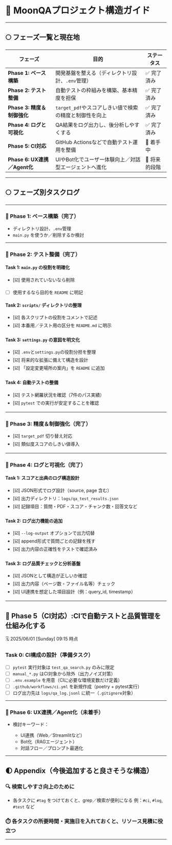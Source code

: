 # 🌌 MoonQAプロジェクト構造ガイド

---

## 🌕 フェーズ一覧と現在地

| フェーズ                     | 目的                                | ステータス    |
| ------------------------ | --------------------------------- | -------- |
| **Phase 1: ベース構築**       | 開発基盤を整える（ディレクトリ設計、`.env`管理）       | ✅ 完了済み   |
| **Phase 2: テスト整備**       | 自動テストの枠組みを構築、基本精度を担保              | ✅ 完了済み   |
| **Phase 3: 精度＆制御強化**     | `target_pdf`やスコアしきい値で検索の精度と制御性を向上 | ✅ 完了済み   |
| **Phase 4: ログと可視化**      | QA結果をログ出力し、後分析しやすくする              | ✅ 完了済み   |
| **Phase 5: CI対応**        | GitHub Actionsなどで自動テスト運用を整備       | 🔄 着手中   |
| **Phase 6: UX連携／Agent化** | UIやBot化でユーザー体験向上／対話型エージェントへ進化     | 🧭 将来的段階 |

---

## 🌕 フェーズ別タスクログ

---

### 🌙 Phase 1: ベース構築（完了）

* ディレクトリ設計、`.env`管理
* `main.py` を使うか／削除するか検討

---

### 🌙 Phase 2: テスト整備（完了）

#### Task 1: `main.py` の役割を明確化

* \[☑️] 使用されていないなら削除
* [ ] 使用するなら目的を `README` に明記

#### Task 2: `scripts/` ディレクトリの整理

* \[☑️] 各スクリプトの役割をコメントで記述
* \[☑️] 本番用／テスト用の区分を `README.md` に明示

#### Task 3: `settings.py` の意図を明文化

* \[☑️] `.env`と`settings.py`の役割分担を整理
* \[☑️] 将来的な拡張に備えて構造を設計
* \[☑️] 「設定変更場所の案内」を `README` に追加

#### Task 4: 自動テストの整備

* \[☑️] テスト網羅状況を確認（7件のパス実績）
* \[☑️] `pytest` での実行が安定することを確認

---

### 🌙 Phase 3: 精度＆制御強化（完了）

* \[☑️] `target_pdf` 切り替え対応
* \[☑️] 類似度スコアのしきい値導入

---

### 🌙 Phase 4: ログと可視化（完了）

#### Task 1: スコアと出典のログ構造設計

* \[☑️] JSON形式でログ設計（source, page 含む）
* \[☑️] 出力ディレクトリ：`logs/qa_test_results.json`
* \[☑️] 記録項目：質問・PDF・スコア・チャンク数・回答文など

#### Task 2: ログ出力機能の追加

* \[☑️] `--log-output` オプションで出力切替
* \[☑️] append形式で質問ごとの記録を残す
* \[☑️] 出力内容の正確性をテストで確認済み

#### Task 3: ログ品質チェックと分析基盤

* \[☑️] JSONとして構造が正しいか確認
* \[☑️] 出力内容（ページ数・ファイル名等）チェック
* \[☑️] UI連携を想定した項目設計（例：query\_id, timestamp）

---

## 🌙 Phase 5（CI対応）:CIで自動テストと品質管理を仕組み化する
🗓️ 2025/06/01 \[Sunday] 09:15 時点

### Task 0: CI構成の設計（準備タスク）

* [ ] `pytest` 実行対象は `test_qa_search.py` のみに限定
* [ ] `manual_*.py` はCI対象から除外（出力ノイズ対策）
* [ ] `.env.example` を用意（CIに必要な環境変数だけ定義）
* [ ] `.github/workflows/ci.yml` を新規作成（poetry + pytest実行）
* [ ] ログ出力先は `logs/qa_log.jsonl` に統一（`.gitignore`対象）

---

### 🌙 Phase 6: UX連携／Agent化（未着手）

* 検討キーワード：

  * UI連携（Web／Streamlitなど）
  * Bot化（RAGエージェント）
  * 対話フロー／プロンプト最適化

---

## 🌓 Appendix（今後追加すると良さそうな構造）

### 🔍 検索しやすさ向上のために

* 各タスクに `#tag` をつけておくと、grep／検索が便利になる
  例：`#ci`, `#log`, `#test` など

### ⏱️ 各タスクの所要時間・実施日を入れておくと、リソース見積に役立つ

---

